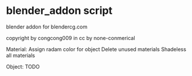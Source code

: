 blender_addon script
=============

blender addon for blendercg.com

copyright by congcong009 in cc by none-conmerical 

Material:
Assign radam color for object
Delete unused materials
Shadeless all materials

Object:
TODO
